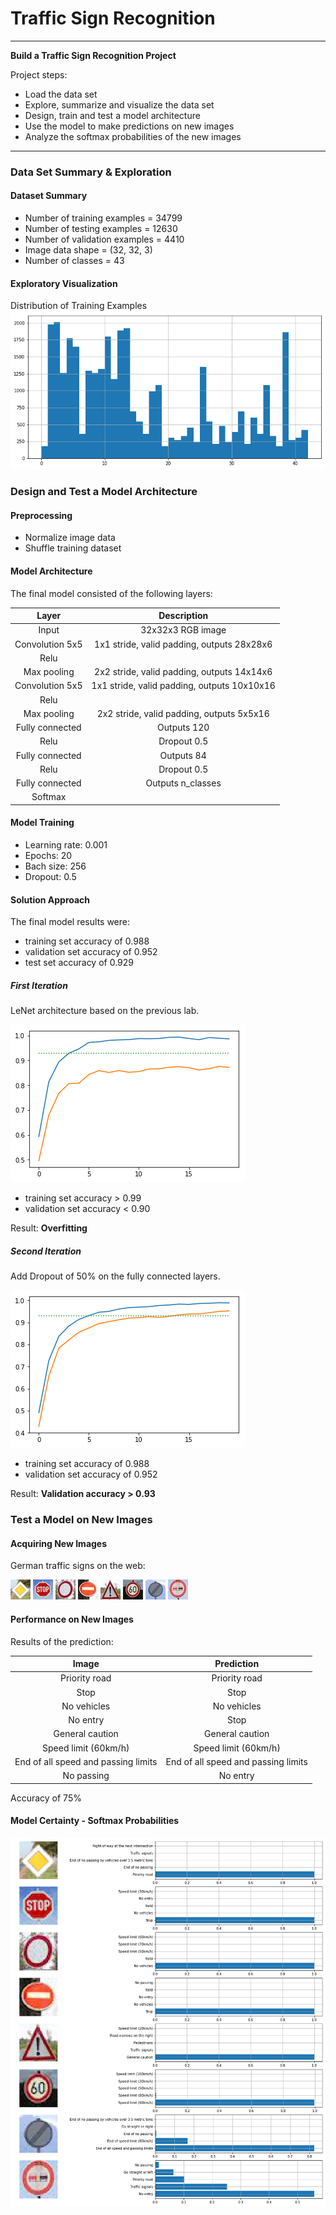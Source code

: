 # Traffic Sign Recognition

---

**Build a Traffic Sign Recognition Project**

Project steps:
* Load the data set
* Explore, summarize and visualize the data set
* Design, train and test a model architecture
* Use the model to make predictions on new images
* Analyze the softmax probabilities of the new images

---

### Data Set Summary & Exploration

#### Dataset Summary

- Number of training examples = 34799
- Number of testing examples = 12630
- Number of validation examples = 4410
- Image data shape = (32, 32, 3)
- Number of classes = 43


#### Exploratory Visualization

Distribution of Training Examples
![Histogram](images/hist.png)



### Design and Test a Model Architecture

#### Preprocessing

- Normalize image data
- Shuffle training dataset

#### Model Architecture

The final model consisted of the following layers:

| Layer         		|     Description	        					|
|:---------------------:|:---------------------------------------------:|
| Input         		| 32x32x3 RGB image   							|
| Convolution 5x5     	| 1x1 stride, valid padding, outputs 28x28x6 	|
| Relu					|												|
| Max pooling	      	| 2x2 stride, valid padding, outputs 14x14x6  	|
| Convolution 5x5	    | 1x1 stride, valid padding, outputs 10x10x16	|
| Relu					|												|
| Max pooling	      	| 2x2 stride, valid padding, outputs 5x5x16  	|
| Fully connected		| Outputs 120        							|
| Relu  				| Dropout 0.5        							|
| Fully connected   	| Outputs 84									|
| Relu                  | Dropout 0.5									|
| Fully connected		| Outputs n_classes		    	         		|
| Softmax               | 												|


#### Model Training

- Learning rate: 0.001
- Epochs: 20
- Bach size: 256
- Dropout: 0.5

#### Solution Approach

The final model results were:
* training set accuracy of 0.988
* validation set accuracy of 0.952
* test set accuracy of 0.929

##### First Iteration
LeNet architecture based on the previous lab.

![alt text](images/lenet.png)

* training set accuracy > 0.99
* validation set accuracy < 0.90

Result:  **Overfitting**


##### Second Iteration
Add Dropout of 50% on the fully connected layers.

![alt text](images/lenet-drop.png)

* training set accuracy of 0.988
* validation set accuracy of 0.952

Result: **Validation accuracy > 0.93**

### Test a Model on New Images

#### Acquiring New Images

German traffic signs on the web:

![alt text](test_images/12.jpg) ![alt text](test_images/14.jpg) ![alt text](test_images/15.jpg) ![alt text](test_images/17.jpg)
![alt text](test_images/18.jpg) ![alt text](test_images/3.jpg)
![alt text](test_images/32.jpg) ![alt text](test_images/9.jpg)



#### Performance on New Images

Results of the prediction:


| Image			        |     Prediction	        					|
|:---------------------:|:---------------------------------------------:|
| Priority road      		| Priority road  									|
| Stop     			| Stop 										|
| No vehicles					| No vehicles											|
| No entry	      		| Stop					 				|
| General caution		| General caution      							|
| Speed limit (60km/h)		| Speed limit (60km/h)      							|
| End of all speed and passing limits		| End of all speed and passing limits     							|
| No passing		| No entry      							|

Accuracy of 75%

#### Model Certainty - Softmax Probabilities

![Softmax](images/softmax.png)
